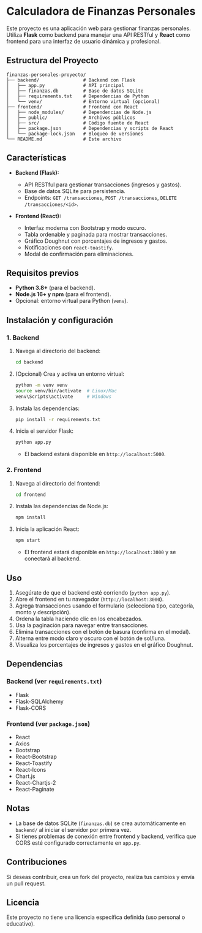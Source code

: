 
# Calculadora de Finanzas Personales

Este proyecto es una aplicación web para gestionar finanzas personales. Utiliza **Flask** como backend para manejar una API RESTful y **React** como frontend para una interfaz de usuario dinámica y profesional.

## Estructura del Proyecto

```
finanzas-personales-proyecto/
├── backend/                # Backend con Flask
│   ├── app.py              # API principal
│   ├── finanzas.db         # Base de datos SQLite
│   ├── requirements.txt    # Dependencias de Python
│   └── venv/               # Entorno virtual (opcional)
├── frontend/               # Frontend con React
│   ├── node_modules/       # Dependencias de Node.js
│   ├── public/             # Archivos públicos
│   ├── src/                # Código fuente de React
│   ├── package.json        # Dependencias y scripts de React
│   └── package-lock.json   # Bloqueo de versiones
└── README.md               # Este archivo
```

## Características

- **Backend (Flask):**
  - API RESTful para gestionar transacciones (ingresos y gastos).
  - Base de datos SQLite para persistencia.
  - Endpoints: `GET /transacciones`, `POST /transacciones`, `DELETE /transacciones/<id>`.

- **Frontend (React):**
  - Interfaz moderna con Bootstrap y modo oscuro.
  - Tabla ordenable y paginada para mostrar transacciones.
  - Gráfico Doughnut con porcentajes de ingresos y gastos.
  - Notificaciones con `react-toastify`.
  - Modal de confirmación para eliminaciones.

## Requisitos previos

- **Python 3.8+** (para el backend).
- **Node.js 16+ y npm** (para el frontend).
- Opcional: entorno virtual para Python (`venv`).

## Instalación y configuración

### 1. Backend
1. Navega al directorio del backend:
   ```bash
   cd backend
   ```
2. (Opcional) Crea y activa un entorno virtual:
   ```bash
   python -m venv venv
   source venv/bin/activate  # Linux/Mac
   venv\Scripts\activate     # Windows
   ```
3. Instala las dependencias:
   ```bash
   pip install -r requirements.txt
   ```
4. Inicia el servidor Flask:
   ```bash
   python app.py
   ```
   - El backend estará disponible en `http://localhost:5000`.

### 2. Frontend
1. Navega al directorio del frontend:
   ```bash
   cd frontend
   ```
2. Instala las dependencias de Node.js:
   ```bash
   npm install
   ```
3. Inicia la aplicación React:
   ```bash
   npm start
   ```
   - El frontend estará disponible en `http://localhost:3000` y se conectará al backend.

## Uso

1. Asegúrate de que el backend esté corriendo (`python app.py`).
2. Abre el frontend en tu navegador (`http://localhost:3000`).
3. Agrega transacciones usando el formulario (selecciona tipo, categoría, monto y descripción).
4. Ordena la tabla haciendo clic en los encabezados.
5. Usa la paginación para navegar entre transacciones.
6. Elimina transacciones con el botón de basura (confirma en el modal).
7. Alterna entre modo claro y oscuro con el botón de sol/luna.
8. Visualiza los porcentajes de ingresos y gastos en el gráfico Doughnut.

## Dependencias

### Backend (ver `requirements.txt`)
- Flask
- Flask-SQLAlchemy
- Flask-CORS

### Frontend (ver `package.json`)
- React
- Axios
- Bootstrap
- React-Bootstrap
- React-Toastify
- React-Icons
- Chart.js
- React-Chartjs-2
- React-Paginate

## Notas
- La base de datos SQLite (`finanzas.db`) se crea automáticamente en `backend/` al iniciar el servidor por primera vez.
- Si tienes problemas de conexión entre frontend y backend, verifica que CORS esté configurado correctamente en `app.py`.

## Contribuciones
Si deseas contribuir, crea un fork del proyecto, realiza tus cambios y envía un pull request.

## Licencia
Este proyecto no tiene una licencia específica definida (uso personal o educativo).
